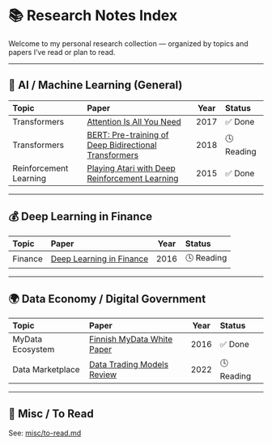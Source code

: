# 📚 Research Notes Index

Welcome to my personal research collection — organized by topics and papers I’ve read or plan to read.

---

## 🧠 AI / Machine Learning (General)
| Topic | Paper | Year | Status |
|:-------|:-------|:----:|:------|
| Transformers | [Attention Is All You Need](ai-ml/transformers/attention-is-all-you-need) | 2017 | ✅ Done |
| Transformers | [BERT: Pre-training of Deep Bidirectional Transformers](ai-ml/transformers/bert) | 2018 | 🕓 Reading |
| Reinforcement Learning | [Playing Atari with Deep Reinforcement Learning](ai-ml/reinforcement-learning/dqn) | 2015 | ✅ Done |

---

## 💰 Deep Learning in Finance
| Topic | Paper | Year | Status |
|:-------|:-------|:----:|:-----|
| Finance | [Deep Learning in Finance](dl-in-finance/deep-learning-in-finance/deep-learning-in-finance.pdf) | 2016 | 🕓 Reading |

---

## 🌍 Data Economy / Digital Government
| Topic | Paper | Year | Status |
|:-------|:-------|:----:|:------|
| MyData Ecosystem | [Finnish MyData White Paper](data-economy/mydata-ecosystem) | 2016 | ✅ Done |
| Data Marketplace | [Data Trading Models Review](data-economy/data-marketplace) | 2022 | 🕓 Reading |

---

## 📝 Misc / To Read
See: [misc/to-read.md](misc/to-read.md)

